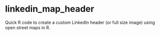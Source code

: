# linkedin_map_header
Quick R code to create a custom LinkedIn header (or full size image) using open street maps in R.
